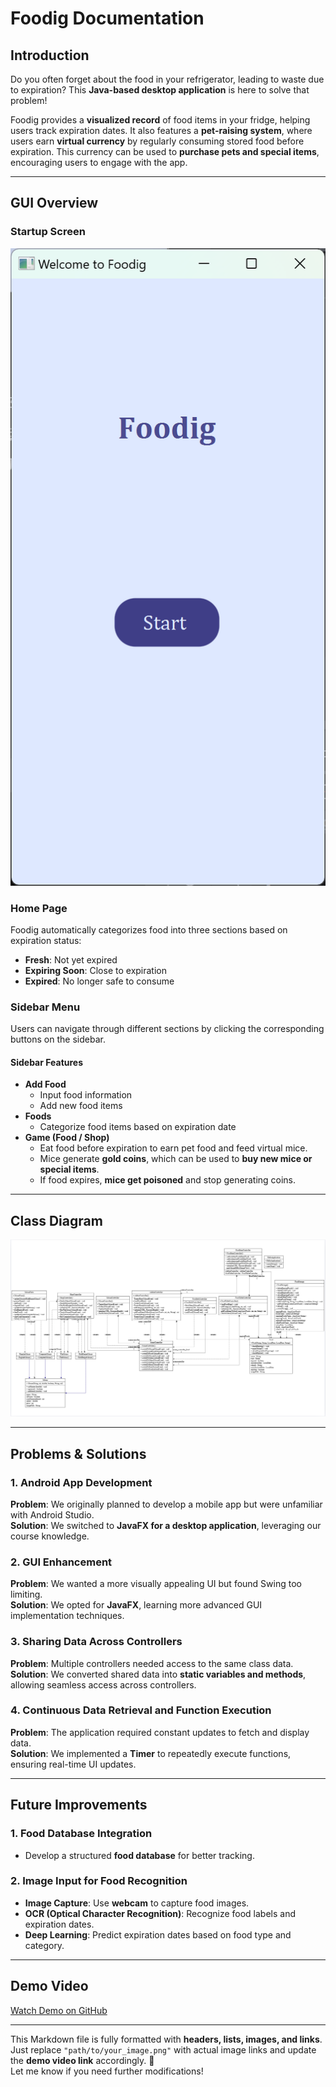# **Foodig Documentation**  

## **Introduction**  
Do you often forget about the food in your refrigerator, leading to waste due to expiration? This **Java-based desktop application** is here to solve that problem!  

Foodig provides a **visualized record** of food items in your fridge, helping users track expiration dates. It also features a **pet-raising system**, where users earn **virtual currency** by regularly consuming stored food before expiration. This currency can be used to **purchase pets and special items**, encouraging users to engage with the app.  

---

## **GUI Overview**  

### **Startup Screen**  
![Startup Screen](https://github.com/yensha/Foodig/blob/main/Img&video/%E8%9E%A2%E5%B9%95%E6%93%B7%E5%8F%96%E7%95%AB%E9%9D%A2%202024-06-05%20063257.png?raw=true)
### **Home Page**  
Foodig automatically categorizes food into three sections based on expiration status:  
- **Fresh**: Not yet expired  
- **Expiring Soon**: Close to expiration  
- **Expired**: No longer safe to consume  

### **Sidebar Menu**  
Users can navigate through different sections by clicking the corresponding buttons on the sidebar.  

#### **Sidebar Features**  
- **Add Food**  
  - Input food information  
  - Add new food items  
- **Foods**  
  - Categorize food items based on expiration date  
- **Game (Food / Shop)**  
  - Eat food before expiration to earn pet food and feed virtual mice.  
  - Mice generate **gold coins**, which can be used to **buy new mice or special items**.  
  - If food expires, **mice get poisoned** and stop generating coins.  

---

## **Class Diagram**  
![Class Diagram](https://github.com/yensha/Foodig/blob/main/Img&video/%E8%9E%A2%E5%B9%95%E6%93%B7%E5%8F%96%E7%95%AB%E9%9D%A2%202025-02-08%20012429.png?raw=true)

---

## **Problems & Solutions**  

### **1. Android App Development**  
**Problem**: We originally planned to develop a mobile app but were unfamiliar with Android Studio.  
**Solution**: We switched to **JavaFX for a desktop application**, leveraging our course knowledge.  

### **2. GUI Enhancement**  
**Problem**: We wanted a more visually appealing UI but found Swing too limiting.  
**Solution**: We opted for **JavaFX**, learning more advanced GUI implementation techniques.  

### **3. Sharing Data Across Controllers**  
**Problem**: Multiple controllers needed access to the same class data.  
**Solution**: We converted shared data into **static variables and methods**, allowing seamless access across controllers.  

### **4. Continuous Data Retrieval and Function Execution**  
**Problem**: The application required constant updates to fetch and display data.  
**Solution**: We implemented a **Timer** to repeatedly execute functions, ensuring real-time UI updates.  

---

## **Future Improvements**  

### **1. Food Database Integration**  
- Develop a structured **food database** for better tracking.  

### **2. Image Input for Food Recognition**  
- **Image Capture**: Use **webcam** to capture food images.  
- **OCR (Optical Character Recognition)**: Recognize food labels and expiration dates.  
- **Deep Learning**: Predict expiration dates based on food type and category.  

---

## **Demo Video**  
[Watch Demo on GitHub](path/to/demo_video.mp4)  

---

This Markdown file is fully formatted with **headers, lists, images, and links**.  
Just replace `"path/to/your_image.png"` with actual image links and update the **demo video link** accordingly. 🚀  
Let me know if you need further modifications!

